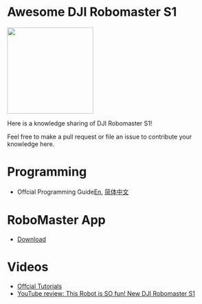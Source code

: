 # Awesome DJI Robomaster S1

<img src="https://user-images.githubusercontent.com/799578/59486980-c2312d80-8ead-11e9-8c77-45edfc76d423.jpg" width="200">

Here is a knowledge sharing of DJI Robomaster S1! 

Feel free to make a pull request or file an issue to contribute your knowledge here.


# Programming
 - Offcial Programming Guide[En](https://www.dji.com/robomaster-s1/programming-guide), [简体中文](https://www.dji.com/cn/robomaster-s1/programming-guide)

# RoboMaster App
 - [Download](https://www.dji.com/cn/robomaster-s1?site=brandsite&from=homepage)
 
# Videos
 - [Offcial Tutorials](https://www.dji.com/robomaster-s1/video)
 - [YouTube review: This Robot is SO fun! New DJI Robomaster S1](https://youtu.be/mRWe5Kv745Y)
 
 
